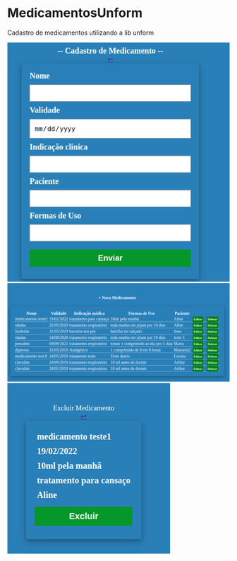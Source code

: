 # MedicamentosUnform
Cadastro de medicamentos utilizando a lib unform

![Formulario](https://github.com/abauruel/MedicamentosUnform/blob/master/form.png)
![Listagem](https://github.com/abauruel/MedicamentosUnform/blob/master/lista.png)
![exclusão](https://github.com/abauruel/MedicamentosUnform/blob/master/drop.png)
